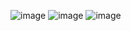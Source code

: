 ![image](https://github.com/user-attachments/assets/f6c673ef-7ae6-4034-bc32-3377475ad234)
![image](https://github.com/user-attachments/assets/8c10c801-35d3-4200-a011-3aeb0d2ea55b)
![image](https://github.com/user-attachments/assets/4be1f8e4-cd7b-42df-8849-d391986bed95)
